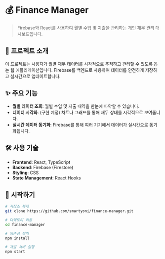# 💰 Finance Manager

> Firebase와 React를 사용하여 월별 수입 및 지출을 관리하는 개인 재무 관리 대시보드입니다.

## 📜 프로젝트 소개

이 프로젝트는 사용자가 월별 재무 데이터를 시각적으로 추적하고 관리할 수 있도록 돕는 웹 애플리케이션입니다. Firebase를 백엔드로 사용하여 데이터를 안전하게 저장하고 실시간으로 업데이트합니다.

## ✨ 주요 기능

- **월별 데이터 조회**: 월별 수입 및 지출 내역을 한눈에 파악할 수 있습니다.
- **데이터 시각화**: (구현 예정) 차트나 그래프를 통해 재무 상태를 시각적으로 보여줍니다.
- **실시간 데이터 동기화**: Firebase를 통해 여러 기기에서 데이터가 실시간으로 동기화됩니다.

## 🛠️ 사용 기술

- **Frontend**: React, TypeScript
- **Backend**: Firebase (Firestore)
- **Styling**: CSS
- **State Management**: React Hooks

## 🚀 시작하기

```bash
# 저장소 복제
git clone https://github.com/smartyoni/finance-manager.git

# 디렉토리 이동
cd finance-manager

# 의존성 설치
npm install

# 개발 서버 실행
npm start
```